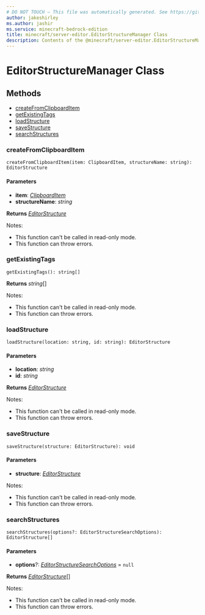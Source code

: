 ```yaml
---
# DO NOT TOUCH — This file was automatically generated. See https://github.com/mojang/minecraftapidocsgenerator to modify descriptions, examples, etc.
author: jakeshirley
ms.author: jashir
ms.service: minecraft-bedrock-edition
title: minecraft/server-editor.EditorStructureManager Class
description: Contents of the @minecraft/server-editor.EditorStructureManager class.
---
```

# EditorStructureManager Class

## Methods
- [createFromClipboardItem](#createfromclipboarditem)
- [getExistingTags](#getexistingtags)
- [loadStructure](#loadstructure)
- [saveStructure](#savestructure)
- [searchStructures](#searchstructures)

### **createFromClipboardItem**
`
createFromClipboardItem(item: ClipboardItem, structureName: string): EditorStructure
`

#### **Parameters**
- **item**: [*ClipboardItem*](ClipboardItem.md)
- **structureName**: *string*

**Returns** [*EditorStructure*](EditorStructure.md)
  
Notes:
- This function can't be called in read-only mode.
- This function can throw errors.

### **getExistingTags**
`
getExistingTags(): string[]
`

**Returns** *string*[]
  
Notes:
- This function can't be called in read-only mode.
- This function can throw errors.

### **loadStructure**
`
loadStructure(location: string, id: string): EditorStructure
`

#### **Parameters**
- **location**: *string*
- **id**: *string*

**Returns** [*EditorStructure*](EditorStructure.md)
  
Notes:
- This function can't be called in read-only mode.
- This function can throw errors.

### **saveStructure**
`
saveStructure(structure: EditorStructure): void
`

#### **Parameters**
- **structure**: [*EditorStructure*](EditorStructure.md)
  
Notes:
- This function can't be called in read-only mode.
- This function can throw errors.

### **searchStructures**
`
searchStructures(options?: EditorStructureSearchOptions): EditorStructure[]
`

#### **Parameters**
- **options**?: [*EditorStructureSearchOptions*](EditorStructureSearchOptions.md) = `null`

**Returns** [*EditorStructure*](EditorStructure.md)[]
  
Notes:
- This function can't be called in read-only mode.
- This function can throw errors.

